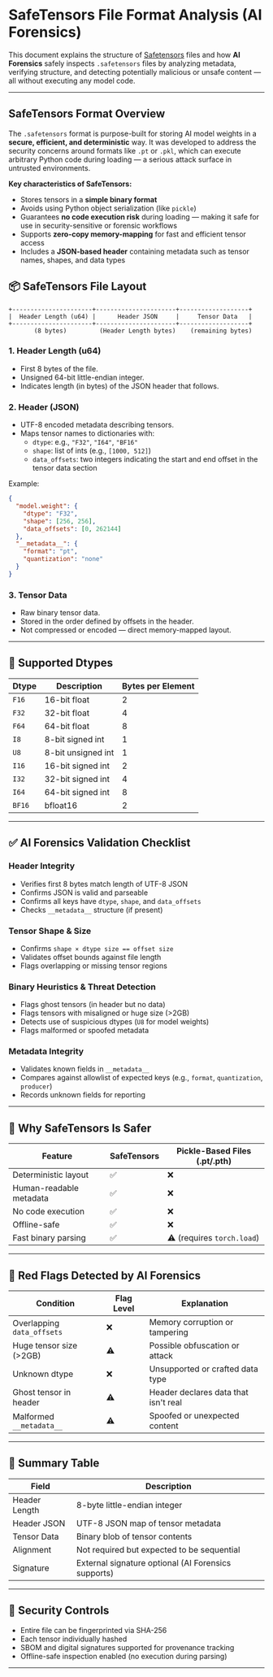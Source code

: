# SafeTensors File Format Analysis (AI Forensics)

This document explains the structure of [Safetensors](https://github.com/huggingface/safetensors#safetensors) files and how **AI Forensics** safely inspects `.safetensors` files by analyzing metadata, verifying structure, and detecting potentially malicious or unsafe content — all without executing any model code.

---

## SafeTensors Format Overview

The `.safetensors` format is purpose-built for storing AI model weights in a **secure, efficient, and deterministic** way.  It was developed to address the security concerns around formats like `.pt` or `.pkl`, which can execute arbitrary Python code during loading — a serious attack surface in untrusted environments.

**Key characteristics of SafeTensors:**

* Stores tensors in a **simple binary format**
* Avoids using Python object serialization (like `pickle`)
* Guarantees **no code execution risk** during loading — making it safe for use in security-sensitive or forensic workflows
* Supports **zero-copy memory-mapping** for fast and efficient tensor access
* Includes a **JSON-based header** containing metadata such as tensor names, shapes, and data types

## 📦 SafeTensors File Layout

```text
+----------------------+----------------------+-------------------+
|  Header Length (u64) |      Header JSON     |     Tensor Data   |
+----------------------+----------------------+-------------------+
       (8 bytes)         (Header Length bytes)    (remaining bytes)
```

### 1. Header Length (u64)

- First 8 bytes of the file.
- Unsigned 64-bit little-endian integer.
- Indicates length (in bytes) of the JSON header that follows.

### 2. Header (JSON)

- UTF-8 encoded metadata describing tensors.
- Maps tensor names to dictionaries with:
  - `dtype`: e.g., `"F32"`, `"I64"`, `"BF16"`
  - `shape`: list of ints (e.g., `[1000, 512]`)
  - `data_offsets`: two integers indicating the start and end offset in the tensor data section

Example:

```json
{
  "model.weight": {
    "dtype": "F32",
    "shape": [256, 256],
    "data_offsets": [0, 262144]
  },
  "__metadata__": {
    "format": "pt",
    "quantization": "none"
  }
}
```

### 3. Tensor Data

- Raw binary tensor data.
- Stored in the order defined by offsets in the header.
- Not compressed or encoded — direct memory-mapped layout.

---

## 📘 Supported Dtypes

| Dtype  | Description            | Bytes per Element |
|--------|------------------------|-------------------|
| `F16`  | 16-bit float           | 2                 |
| `F32`  | 32-bit float           | 4                 |
| `F64`  | 64-bit float           | 8                 |
| `I8`   | 8-bit signed int       | 1                 |
| `U8`   | 8-bit unsigned int     | 1                 |
| `I16`  | 16-bit signed int      | 2                 |
| `I32`  | 32-bit signed int      | 4                 |
| `I64`  | 64-bit signed int      | 8                 |
| `BF16` | bfloat16               | 2                 |

---

## ✅ AI Forensics Validation Checklist

### Header Integrity

- Verifies first 8 bytes match length of UTF-8 JSON
- Confirms JSON is valid and parseable
- Confirms all keys have `dtype`, `shape`, and `data_offsets`
- Checks `__metadata__` structure (if present)

### Tensor Shape & Size

- Confirms `shape × dtype size == offset size`
- Validates offset bounds against file length
- Flags overlapping or missing tensor regions

### Binary Heuristics & Threat Detection

- Flags ghost tensors (in header but no data)
- Flags tensors with misaligned or huge size (>2GB)
- Detects use of suspicious dtypes (`U8` for model weights)
- Flags malformed or spoofed metadata

### Metadata Integrity

- Validates known fields in `__metadata__`
- Compares against allowlist of expected keys (e.g., `format`, `quantization`, `producer`)
- Records unknown fields for reporting

---

## 🔐 Why SafeTensors Is Safer

| Feature                    | SafeTensors | Pickle-Based Files (.pt/.pth) |
|---------------------------|-------------|-------------------------------|
| Deterministic layout      | ✅          | ❌                            |
| Human-readable metadata   | ✅          | ❌                            |
| No code execution         | ✅          | ❌                            |
| Offline-safe              | ✅          | ❌                            |
| Fast binary parsing       | ✅          | ⚠️ (requires `torch.load`)    |

---

## 🚨 Red Flags Detected by AI Forensics

| Condition                      | Flag Level | Explanation                          |
|-------------------------------|------------|--------------------------------------|
| Overlapping `data_offsets`    | ❌         | Memory corruption or tampering       |
| Huge tensor size (>2GB)       | ⚠️         | Possible obfuscation or attack       |
| Unknown dtype                 | ❌         | Unsupported or crafted data type     |
| Ghost tensor in header        | ⚠️         | Header declares data that isn't real |
| Malformed `__metadata__`      | ⚠️         | Spoofed or unexpected content        |

---

## 📝 Summary Table

| Field          | Description                                  |
|----------------|----------------------------------------------|
| Header Length  | 8-byte little-endian integer                 |
| Header JSON    | UTF-8 JSON map of tensor metadata            |
| Tensor Data    | Binary blob of tensor contents               |
| Alignment      | Not required but expected to be sequential   |
| Signature      | External signature optional (AI Forensics supports) |

---

## 🧷 Security Controls

- Entire file can be fingerprinted via SHA-256
- Each tensor individually hashed
- SBOM and digital signatures supported for provenance tracking
- Offline-safe inspection enabled (no execution during parsing)

---
